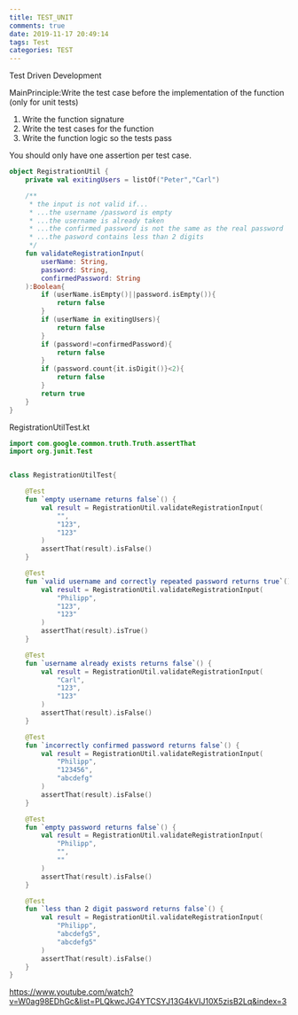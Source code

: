 ```yaml
---
title: TEST_UNIT
comments: true
date: 2019-11-17 20:49:14
tags: Test
categories: TEST
---
```




Test Driven Development

MainPrinciple:Write the test case before the implementation of the function (only for unit tests)

1. Write the function signature
2. Write the test cases for the function
3. Write the function logic so the tests pass



You  should only have one assertion per test case.



```kotlin
object RegistrationUtil {
    private val exitingUsers = listOf("Peter","Carl")

    /**
     * the input is not valid if...
     * ...the username /password is empty
     * ...the username is already taken
     * ...the confirmed password is not the same as the real password
     * ...the pasword contains less than 2 digits
     */
    fun validateRegistrationInput(
        userName: String,
        password: String,
        confirmedPassword: String
    ):Boolean{
        if (userName.isEmpty()||password.isEmpty()){
            return false
        }
        if (userName in exitingUsers){
            return false
        }
        if (password!=confirmedPassword){
            return false
        }
        if (password.count{it.isDigit()}<2){
            return false
        }
        return true
    }
}
```

RegistrationUtilTest.kt

```kotlin
import com.google.common.truth.Truth.assertThat
import org.junit.Test


class RegistrationUtilTest{

    @Test
    fun `empty username returns false`() {
        val result = RegistrationUtil.validateRegistrationInput(
            "",
            "123",
            "123"
        )
        assertThat(result).isFalse()
    }

    @Test
    fun `valid username and correctly repeated password returns true`() {
        val result = RegistrationUtil.validateRegistrationInput(
            "Philipp",
            "123",
            "123"
        )
        assertThat(result).isTrue()
    }

    @Test
    fun `username already exists returns false`() {
        val result = RegistrationUtil.validateRegistrationInput(
            "Carl",
            "123",
            "123"
        )
        assertThat(result).isFalse()
    }

    @Test
    fun `incorrectly confirmed password returns false`() {
        val result = RegistrationUtil.validateRegistrationInput(
            "Philipp",
            "123456",
            "abcdefg"
        )
        assertThat(result).isFalse()
    }

    @Test
    fun `empty password returns false`() {
        val result = RegistrationUtil.validateRegistrationInput(
            "Philipp",
            "",
            ""
        )
        assertThat(result).isFalse()
    }

    @Test
    fun `less than 2 digit password returns false`() {
        val result = RegistrationUtil.validateRegistrationInput(
            "Philipp",
            "abcdefg5",
            "abcdefg5"
        )
        assertThat(result).isFalse()
    }
}
```



https://www.youtube.com/watch?v=W0ag98EDhGc&list=PLQkwcJG4YTCSYJ13G4kVIJ10X5zisB2Lq&index=3
